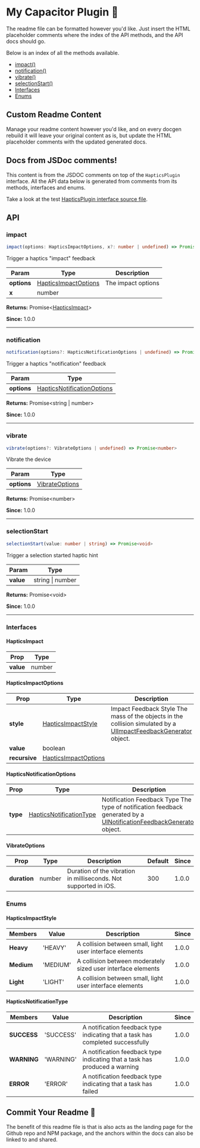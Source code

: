 # My Capacitor Plugin 🔌

The readme file can be formatted however you'd like. Just insert 
the HTML placeholder comments where the index of the API
methods, and the API docs should go.

Below is an index of all the methods available.

<!--DOCGEN_INDEX_START-->
* [impact()](#impact)
* [notification()](#notification)
* [vibrate()](#vibrate)
* [selectionStart()](#selectionstart)
* [Interfaces](#interfaces)
* [Enums](#enums)
<!--DOCGEN_INDEX_END-->

## Custom Readme Content

Manage your readme content however you'd like, and on every docgen 
rebuild it will leave your original content as is, but update the 
HTML placeholder comments with the updated generated docs.

<!--DOCGEN_API_START-->
<!--Update the source file JSDoc comments and rerun docgen to update the docs below-->
## Docs from JSDoc comments!

This content is from the JSDOC comments on top of
the `HapticsPlugin` interface. All the API data below
is generated from comments from its methods, interfaces
and enums.

Take a look at the test [HapticsPlugin interface source file](https://github.com/ionic-team/capacitor-docgen/blob/master/src/test/fixtures/definitions.ts).

## API

### impact

```typescript
impact(options: HapticsImpactOptions, x?: number | undefined) => Promise<HapticsImpact>
```

Trigger a haptics "impact" feedback

| Param       | Type                                          | Description        |
| ----------- | --------------------------------------------- | ------------------ |
| **options** | [HapticsImpactOptions](#hapticsimpactoptions) | The impact options |
| **x**       | number                                        |                    |

**Returns:** Promise&lt;[HapticsImpact](#hapticsimpact)&gt;

**Since:** 1.0.0

--------------------


### notification

```typescript
notification(options?: HapticsNotificationOptions | undefined) => Promise<string | number>
```

Trigger a haptics "notification" feedback

| Param       | Type                                                      |
| ----------- | --------------------------------------------------------- |
| **options** | [HapticsNotificationOptions](#hapticsnotificationoptions) |

**Returns:** Promise&lt;string | number&gt;

**Since:** 1.0.0

--------------------


### vibrate

```typescript
vibrate(options?: VibrateOptions | undefined) => Promise<number>
```

Vibrate the device

| Param       | Type                              |
| ----------- | --------------------------------- |
| **options** | [VibrateOptions](#vibrateoptions) |

**Returns:** Promise&lt;number&gt;

**Since:** 1.0.0

--------------------


### selectionStart

```typescript
selectionStart(value: number | string) => Promise<void>
```

Trigger a selection started haptic hint

| Param     | Type             |
| --------- | ---------------- |
| **value** | string \| number |

**Returns:** Promise&lt;void&gt;

**Since:** 1.0.0

--------------------


### Interfaces


#### HapticsImpact

| Prop      | Type   |
| --------- | ------ |
| **value** | number |


#### HapticsImpactOptions

| Prop          | Type                                          | Description                                                                                                                                                                              | Default                  | Since |
| ------------- | --------------------------------------------- | ---------------------------------------------------------------------------------------------------------------------------------------------------------------------------------------- | ------------------------ | ----- |
| **style**     | [HapticsImpactStyle](#hapticsimpactstyle)     | Impact Feedback Style The mass of the objects in the collision simulated by a [UIImpactFeedbackGenerator](https://developer.apple.com/documentation/uikit/uiimpactfeedbackstyle) object. | HapticsImpactStyle.Heavy | 1.0.0 |
| **value**     | boolean                                       |                                                                                                                                                                                          |                          |       |
| **recursive** | [HapticsImpactOptions](#hapticsimpactoptions) |                                                                                                                                                                                          |                          |       |


#### HapticsNotificationOptions

| Prop     | Type                                                | Description                                                                                                                                                                                       | Default                         | Since |
| -------- | --------------------------------------------------- | ------------------------------------------------------------------------------------------------------------------------------------------------------------------------------------------------- | ------------------------------- | ----- |
| **type** | [HapticsNotificationType](#hapticsnotificationtype) | Notification Feedback Type The type of notification feedback generated by a [UINotificationFeedbackGenerator](https://developer.apple.com/documentation/uikit/uinotificationfeedbacktype) object. | HapticsNotificationType.SUCCESS | 1.0.0 |


#### VibrateOptions

| Prop         | Type   | Description                                                      | Default | Since |
| ------------ | ------ | ---------------------------------------------------------------- | ------- | ----- |
| **duration** | number | Duration of the vibration in milliseconds. Not supported in iOS. | 300     | 1.0.0 |


### Enums


#### HapticsImpactStyle

| Members    | Value    | Description                                                  | Since |
| ---------- | -------- | ------------------------------------------------------------ | ----- |
| **Heavy**  | 'HEAVY'  | A collision between small, light user interface elements     | 1.0.0 |
| **Medium** | 'MEDIUM' | A collision between moderately sized user interface elements | 1.0.0 |
| **Light**  | 'LIGHT'  | A collision between small, light user interface elements     | 1.0.0 |


#### HapticsNotificationType

| Members     | Value     | Description                                                                    | Since |
| ----------- | --------- | ------------------------------------------------------------------------------ | ----- |
| **SUCCESS** | 'SUCCESS' | A notification feedback type indicating that a task has completed successfully | 1.0.0 |
| **WARNING** | 'WARNING' | A notification feedback type indicating that a task has produced a warning     | 1.0.0 |
| **ERROR**   | 'ERROR'   | A notification feedback type indicating that a task has failed                 | 1.0.0 |


<!--DOCGEN_API_END-->

## Commit Your Readme 🚀

The benefit of this readme file is that is also acts as the landing 
page for the Github repo and NPM package, and the anchors within the 
docs can also be linked to and shared.